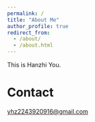 ```yaml
---
permalink: /
title: "About Me"
author_profile: true
redirect_from: 
  - /about/
  - /about.html
---
```


This is Hanzhi You.

<!--
Publications
======

Activities
======


CV
------

-->
Contact
======
yhz2243920916@gmail.com




